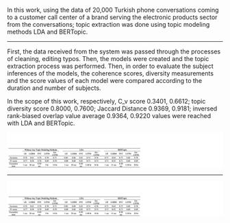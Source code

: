 In this work, using the data of 20,000 Turkish phone conversations coming to a customer call center of a brand serving the electronic products sector from the conversations; topic extraction was done using topic modeling methods LDA and BERTopic.
___
First, the data received from the system was passed through the processes of cleaning, editing typos. Then, the models were created and the topic extraction process was performed. Then, in order to evaluate the subject inferences of the models, the coherence scores, diversity measurements and the score values of each model were compared according to the duration and number of subjects.

In the scope of this work, respectively, C_v score 0.3401, 0.6612; topic diversity score 0.8000, 0.7600; Jaccard Distance 0.9369, 0.9181; inversed rank-biased overlap value average 0.9364, 0.9220 values were reached with LDA and BERTopic.

![classifier evaluation](customer_topic_modeling/eva0.png)
___
![topic modeling evaluation](customer_topic_modeling/eva0.png)
